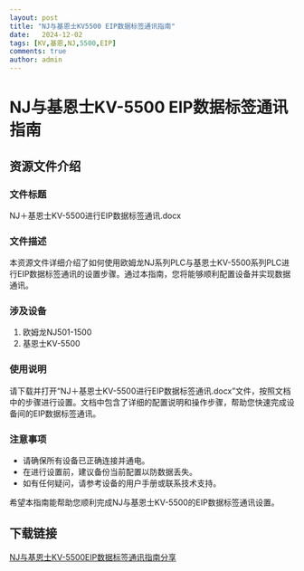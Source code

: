 ```yaml
---
layout: post
title: "NJ与基恩士KV5500 EIP数据标签通讯指南"
date:   2024-12-02
tags: [KV,基恩,NJ,5500,EIP]
comments: true
author: admin
---
```

# NJ与基恩士KV-5500 EIP数据标签通讯指南

## 资源文件介绍

### 文件标题
NJ＋基恩士KV-5500进行EIP数据标签通讯.docx

### 文件描述
本资源文件详细介绍了如何使用欧姆龙NJ系列PLC与基恩士KV-5500系列PLC进行EIP数据标签通讯的设置步骤。通过本指南，您将能够顺利配置设备并实现数据通讯。

### 涉及设备
1. 欧姆龙NJ501-1500
2. 基恩士KV-5500

### 使用说明
请下载并打开“NJ＋基恩士KV-5500进行EIP数据标签通讯.docx”文件，按照文档中的步骤进行设置。文档中包含了详细的配置说明和操作步骤，帮助您快速完成设备间的EIP数据标签通讯。

### 注意事项
- 请确保所有设备已正确连接并通电。
- 在进行设置前，建议备份当前配置以防数据丢失。
- 如有任何疑问，请参考设备的用户手册或联系技术支持。

希望本指南能帮助您顺利完成NJ与基恩士KV-5500的EIP数据标签通讯设置。

## 下载链接

[NJ与基恩士KV-5500EIP数据标签通讯指南分享](https://pan.quark.cn/s/8f2462072bd8)
